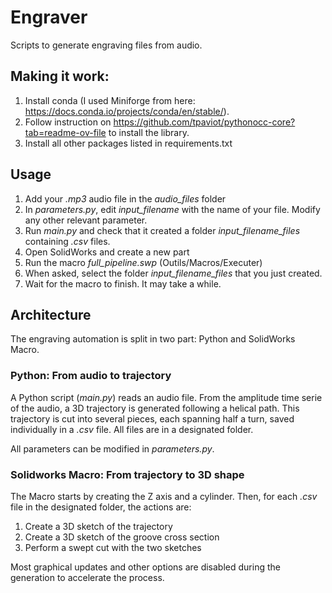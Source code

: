 # Engraver
Scripts to generate engraving files from audio.


## Making it work:
1. Install conda (I used Miniforge from here: https://docs.conda.io/projects/conda/en/stable/).
1. Follow instruction on https://github.com/tpaviot/pythonocc-core?tab=readme-ov-file to install the library.
1. Install all other packages listed in requirements.txt

## Usage
1. Add your *.mp3* audio file in the *audio_files* folder
1. In *parameters.py*, edit *input_filename* with the name of your file. Modify any other relevant parameter.
1. Run *main.py* and check that it created a folder *input_filename_files* containing *.csv* files.
1. Open SolidWorks and create a new part
1. Run the macro *full_pipeline.swp* (Outils/Macros/Executer)
1. When asked, select the folder *input_filename_files* that you just created.
1. Wait for the macro to finish. It may take a while.

## Architecture
The engraving automation is split in two part: Python and SolidWorks Macro.

### Python: From audio to trajectory
A Python script (*main.py*) reads an audio file. From the amplitude time serie of the audio, a 3D trajectory is generated following a helical path. This trajectory is cut into several pieces, each spanning half a turn, saved individually in a *.csv* file. All files are in a designated folder.

All parameters can be modified in *parameters.py*.

### Solidworks Macro: From trajectory to 3D shape
The Macro starts by creating the Z axis and a cylinder. Then, for each *.csv* file in the designated folder, the actions are:

1. Create a 3D sketch of the trajectory
1. Create a 3D sketch of the groove cross section
1. Perform a swept cut with the two sketches

Most graphical updates and other options are disabled during the generation to accelerate the process.



